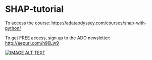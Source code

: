# SHAP-tutorial

To access the course: https://adataodyssey.com/courses/shap-with-python/

To get FREE access, sign up to the ADO newsletter: http://eepurl.com/h96Lw9

[![IMAGE ALT TEXT](http://img.youtube.com/vi/n98pFxcD73w/0.jpg)](http://www.youtube.com/watch?v=n98pFxcD73w "Course Outline")
